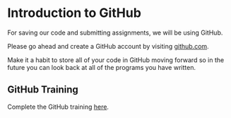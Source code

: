 # Introduction to GitHub
For saving our code and submitting assignments, we will be using GitHub. 

Please go ahead and create a GitHub account by visiting [github.com](https://github.com).

Make it a habit to store all of your code in GitHub moving forward so in the future you can look back at all of the programs you have written. 

## GitHub Training
Complete the GitHub training [here](https://github.com/skills/introduction-to-github).


